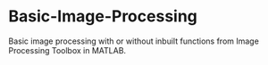 # Basic-Image-Processing
Basic image processing with or without inbuilt functions from Image Processing Toolbox in MATLAB.
